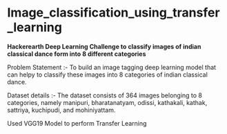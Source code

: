# Image_classification_using_transfer_learning
<strong>Hackerearth Deep Learning Challenge to classify images of indian classical dance form into 8 different categories</strong>

Problem Statement :- To build an image tagging deep learning model that can helpy to classify these images into 8 categories of indian classical dance.

Dataset details :- The dataset consists of 364 images belonging to 8 categories, namely manipuri, bharatanatyam, odissi, kathakali, kathak, sattriya, kuchipudi, and mohiniyattam.

Used VGG19 Model to perform Transfer Learning
